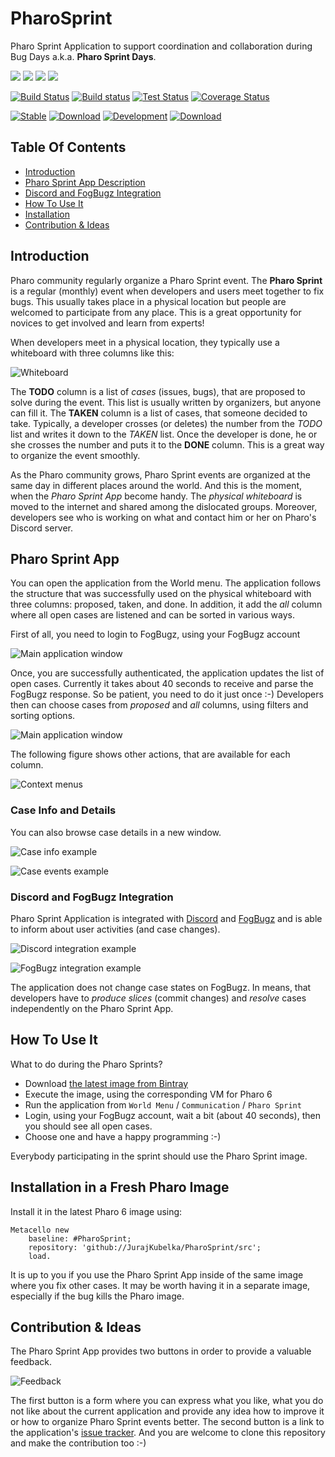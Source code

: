 # PharoSprint

Pharo Sprint Application to support coordination and collaboration during Bug Days a.k.a. **Pharo Sprint Days**.

[![](https://img.shields.io/badge/language-Smalltalk-blue.svg?style=flat)](https://en.wikipedia.org/wiki/Smalltalk)
[![](https://img.shields.io/badge/platform-Pharo-blue.svg?style=flat)](http://pharo.org/)
[![](https://img.shields.io/badge/pharo%20version-6.0-blue.svg?style=flat)](http://get.pharo.org)
[![](https://img.shields.io/badge/license-MIT-green.svg?style=flat)](https://opensource.org/licenses/MIT/)

[![Build Status](https://travis-ci.org/JurajKubelka/PharoSprint.svg?branch=master)](https://travis-ci.org/JurajKubelka/PharoSprint)
[![Build status](https://ci.appveyor.com/api/projects/status/8h36ia1y8a9j8kv1/branch/master?svg=true)](https://ci.appveyor.com/project/JurajKubelka/pharosprint/branch/master)
[![Test Status](https://api.bob-bench.org/v1/badgeByUrl?branch=master&hosting=github&ci=travis-ci&repo=JurajKubelka%2FPharoSprint)](https://bob-bench.org/r/gh/JurajKubelka/PharoSprint)
[![Coverage Status](https://coveralls.io/repos/github/JurajKubelka/PharoSprint/badge.svg?branch=master)](https://coveralls.io/github/JurajKubelka/PharoSprint?branch=master)

[![Stable](https://img.shields.io/badge/stable%20release-:-gray.svg?style=flat)](https://bintray.com/jurajkubelka/PharoSprint/release/_latestVersion#files)
[![Download](https://api.bintray.com/packages/jurajkubelka/PharoSprint/release/images/download.svg)](https://bintray.com/jurajkubelka/PharoSprint/release/_latestVersion#files)
[![Development](https://img.shields.io/badge/development%20release-:-gray.svg?style=flat)](https://bintray.com/jurajkubelka/PharoSprint/build/_latestVersion#files)
[![Download](https://api.bintray.com/packages/jurajkubelka/PharoSprint/build/images/download.svg)](https://bintray.com/jurajkubelka/PharoSprint/build/_latestVersion#files)

## Table Of Contents

- [Introduction](#introduction)
- [Pharo Sprint App Description](#pharo-sprint-app)
- [Discord and FogBugz Integration](#discord-and-fogbugz-integration)
- [How To Use It](#how-to-use-it)
- [Installation](#installation-in-a-fresh-pharo-image)
- [Contribution & Ideas](#contribution--ideas)

## Introduction

Pharo community regularly organize a Pharo Sprint event. The **Pharo Sprint** is a regular (monthly) event when developers and users meet together to fix bugs. This usually takes place in a physical location but people are welcomed to participate from any place. This is a great opportunity for novices to get involved and learn from experts!

When developers meet in a physical location, they typically use a whiteboard with three columns like this:

![Whiteboard](assets/img/whiteboard.jpg)

The **TODO** column is a list of *cases* (issues, bugs), that are proposed to solve during the event. This list is usually written by organizers, but anyone can fill it. The **TAKEN** column is a list of cases, that someone decided to take. Typically, a developer crosses (or deletes) the number from the *TODO* list and writes it down to the *TAKEN* list. Once the developer is done, he or she crosses the number and puts it to the **DONE** column. This is a great way to organize the event smoothly.

As the Pharo community grows, Pharo Sprint events are organized at the same day in different places around the world. And this is the moment, when the *Pharo Sprint App* become handy. The *physical whiteboard* is moved to the internet and shared among the dislocated groups. Moreover, developers see who is working on what and contact him or her on Pharo's Discord server.

## Pharo Sprint App

You can open the application from the World menu. The application follows the structure that was successfully used on the physical whiteboard with three columns: proposed, taken, and done. In addition, it add the *all* column where all open cases are listened and can be sorted in various ways.

First of all, you need to login to FogBugz, using your FogBugz account

![Main application window](assets/img/login.png)

Once, you are successfully authenticated, the application updates the list of open cases. Currently it takes about 40 seconds to receive and parse the FogBugz response. So be patient, you need to do it just once :-) Developers then can choose cases from *proposed* and *all* columns, using filters and sorting options.

![Main application window](assets/img/main-window.png)

The following figure shows other actions, that are available for each column.

![Context menus](assets/img/context-menus.png)

### Case Info and Details

You can also browse case details in a new window. 

![Case info example](assets/img/case-info.png)

![Case events example](assets/img/case-events.png)

### Discord and FogBugz Integration

Pharo Sprint Application is integrated with [Discord](http://discordapp.com) and [FogBugz](http://www.fogcreek.com/fogbugz/) and is able to inform about user activities (and case changes).

![Discord integration example](assets/img/discord-integration.png)

![FogBugz integration example](assets/img/fogbugz-integration.png)

The application does not change case states on FogBugz. In means, that developers have to *produce slices* (commit changes) and *resolve* cases independently on the Pharo Sprint App.

## How To Use It

What to do during the Pharo Sprints?

- Download [the latest image from Bintray](https://bintray.com/jurajkubelka/PharoSprint/build/_latestVersion#files)
- Execute the image, using the corresponding VM for Pharo 6
- Run the application from `World Menu` / `Communication` / `Pharo Sprint`
- Login, using your FogBugz account, wait a bit (about 40 seconds), then you should see all open cases.
- Choose one and have a happy programming :-)

Everybody participating in the sprint should use the Pharo Sprint image.

## Installation in a Fresh Pharo Image

Install it in the latest Pharo 6 image using:

```Smalltalk
Metacello new
    baseline: #PharoSprint;
    repository: 'github://JurajKubelka/PharoSprint/src';
    load.
```

It is up to you if you use the Pharo Sprint App inside of the same image where you fix other cases. It may be worth having it in a separate image, especially if the bug kills the Pharo image.

## Contribution & Ideas

The Pharo Sprint App provides two buttons in order to provide a valuable feedback.

![Feedback](assets/img/feedback.png)

The first button is a form where you can express what you like, what you do not like about the current application and provide any idea how to improve it or how to organize Pharo Sprint events better. The second button is a link to the application's [issue tracker](https://github.com/JurajKubelka/PharoSprint/issues). And you are welcome to clone this repository and make the contribution too :-)
